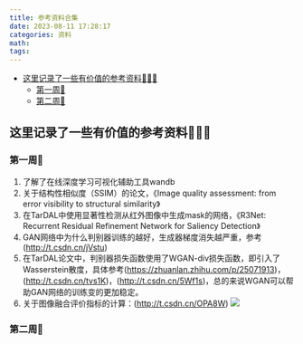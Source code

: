 ```yaml
---
title: 参考资料合集
date: 2023-08-11 17:28:17
categories: 资料
math:
tags:
---
```

<!-- TOC -->

- [这里记录了一些有价值的参考资料:rainbow::rainbow::rainbow:](#这里记录了一些有价值的参考资料rainbowrainbowrainbow)
    - [第一周:rainbow:](#第一周rainbow)
    - [第二周:rainbow:](#第二周rainbow)

<!-- /TOC -->
## 这里记录了一些有价值的参考资料:rainbow::rainbow::rainbow:

### 第一周:rainbow:

1.  了解了在线深度学习可视化辅助工具wandb
2.  关于结构性相似度（SSIM）的论文，《Image quality assessment: from error visibility to structural similarity》
3.  在TarDAL中使用显著性检测从红外图像中生成mask的网络，《R3Net: Recurrent Residual Refinement Network for Saliency Detection》
4.  GAN网络中为什么判别器训练的越好，生成器梯度消失越严重，参考(http://t.csdn.cn/jVstu)
5.  在TarDAL论文中，判别器损失函数使用了WGAN-div损失函数，即引入了Wasserstein散度，具体参考(https://zhuanlan.zhihu.com/p/25071913)，(http://t.csdn.cn/tvs1K)，(http://t.csdn.cn/5Wf1s)，总的来说WGAN可以帮助GAN网络的训练变的更加稳定。
6.  关于图像融合评价指标的计算：(http://t.csdn.cn/OPA8W)
![](/imgs/2.jpg)
### 第二周:rainbow: